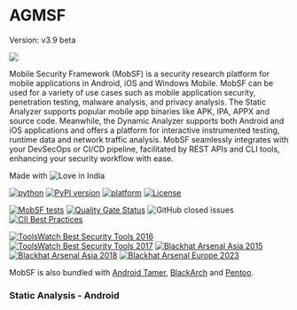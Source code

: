 # AGMSF
Version: v3.9 beta

![](https://cloud.githubusercontent.com/assets/4301109/20019521/cc61f7fc-a2f2-11e6-95f3-407030d9fdde.png)

Mobile Security Framework (MobSF) is a security research platform for mobile applications in Android, iOS and Windows Mobile. MobSF can be used for a variety of use cases such as mobile application security, penetration testing, malware analysis, and privacy analysis. The Static Analyzer supports popular mobile app binaries like APK, IPA, APPX and source code. Meanwhile, the Dynamic Analyzer supports both Android and iOS applications and offers a platform for interactive instrumented testing, runtime data and network traffic analysis. MobSF seamlessly integrates with your DevSecOps or CI/CD pipeline, facilitated by REST APIs and CLI tools, enhancing your security workflow with ease.

Made with ![Love](https://cloud.githubusercontent.com/assets/4301109/16754758/82e3a63c-4813-11e6-9430-6015d98aeaab.png) in India

[![python](https://img.shields.io/badge/python-3.10+-blue.svg?logo=python&labelColor=yellow)](https://www.python.org/downloads/)
[![PyPI version](https://badge.fury.io/py/mobsf.svg)](https://badge.fury.io/py/mobsf)
[![platform](https://img.shields.io/badge/platform-osx%2Flinux%2Fwindows-green.svg)](https://github.com/MobSF/Mobile-Security-Framework-MobSF/)
[![License](https://img.shields.io/:license-GPL--3.0--only-blue.svg)](https://www.gnu.org/licenses/gpl-3.0.html)

[![MobSF tests](https://github.com/MobSF/Mobile-Security-Framework-MobSF/workflows/MobSF%20tests/badge.svg?branch=master)](https://github.com/MobSF/Mobile-Security-Framework-MobSF/actions)
[![Quality Gate Status](https://sonarcloud.io/api/project_badges/measure?project=MobSF_Mobile-Security-Framework-MobSF&metric=alert_status)](https://sonarcloud.io/dashboard?id=MobSF_Mobile-Security-Framework-MobSF)
![GitHub closed issues](https://img.shields.io/github/issues-closed/MobSF/Mobile-Security-Framework-MobSF)
[![CII Best Practices](https://bestpractices.coreinfrastructure.org/projects/6392/badge)](https://bestpractices.coreinfrastructure.org/projects/6392)


[![ToolsWatch Best Security Tools 2016](https://img.shields.io/badge/ToolsWatch-Rank%205%20%7C%20Year%202016-red.svg)](http://www.toolswatch.org/2017/02/2016-top-security-tools-as-voted-by-toolswatch-org-readers/)
[![ToolsWatch Best Security Tools 2017](https://img.shields.io/badge/ToolsWatch-Rank%209%20%7C%20Year%202017-red.svg)](http://www.toolswatch.org/2018/01/black-hat-arsenal-top-10-security-tools/)
[![Blackhat Arsenal Asia 2015](https://img.shields.io/badge/Black%20Hat%20Arsenal-Asia%202015-blue.svg)](https://www.blackhat.com/asia-15/arsenal.html#yso-mobile-security-framework)
[![Blackhat Arsenal Asia 2018](https://img.shields.io/badge/Black%20Hat%20Arsenal-Asia%202018-blue.svg)](https://www.blackhat.com/asia-18/arsenal.html#mobile-security-framework-mobsf)
[![Blackhat Arsenal Europe 2023](https://img.shields.io/badge/Black%20Hat%20Arsenal-Europe%202023-blue.svg)](https://www.blackhat.com/eu-23/arsenal/schedule/index.html#mobile-security-framework---mobsf-35327)


MobSF is also bundled with [Android Tamer](https://tamerplatform.com), [BlackArch](https://blackarch.org/mobile.html) and [Pentoo](https://www.pentoo.ch/).

### Static Analysis - Android

